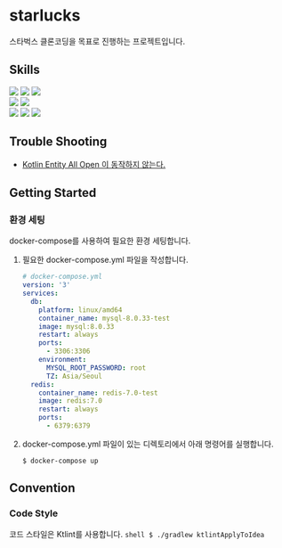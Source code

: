 # starlucks

스타벅스 클론코딩을 목표로 진행하는 프로젝트입니다.

## Skills

<div>
<img src="https://img.shields.io/badge/Kotlin 1.8-7F52FF?style=flat&logo=Kotlin&logoColor=white" />
<img src="https://img.shields.io/badge/Spring Boot 3.1-6DB33F?style=flat&logo=springboot&logoColor=white" />
<img src="https://img.shields.io/badge/Spring Rest Docs-6DB33F?style=flat&logo=springboot&logoColor=white" />
</div>
<div>
<img src="https://img.shields.io/badge/Kotest-7F52FF?style=flat&logo=Kotlin&logoColor=white" />
<img src="https://img.shields.io/badge/Gradle-02303A?style=flat&logo=gradle&logoColor=white" />
</div>
<div>
<img src="https://img.shields.io/badge/MySQL 8-4479A1?style=flat&logo=mysql&logoColor=white" />	
<img src="https://img.shields.io/badge/Redis-DC382D?style=flat&logo=redis&logoColor=white" />

<img src="https://img.shields.io/badge/Docker-2496ED?style=flat&logo=docker&logoColor=white" />
</div>


## Trouble Shooting

- [Kotlin Entity All Open 이 동작하지 않는다.](https://github.com/JisuNa/TIL/blob/main/TroubleShooting/kotlin-entity-all-open.md)

## Getting Started

### 환경 세팅

docker-compose를 사용하여 필요한 환경 세팅합니다. 

1. 필요한 docker-compose.yml 파일을 작성합니다.
    ```yaml
    # docker-compose.yml
    version: '3'
    services:
      db:
        platform: linux/amd64
        container_name: mysql-8.0.33-test
        image: mysql:8.0.33
        restart: always
        ports:
          - 3306:3306
        environment:
          MYSQL_ROOT_PASSWORD: root
          TZ: Asia/Seoul
      redis:
        container_name: redis-7.0-test
        image: redis:7.0
        restart: always
        ports:
          - 6379:6379
    ```

2. docker-compose.yml 파일이 있는 디렉토리에서 아래 명령어를 실행합니다.
    ```shell
    $ docker-compose up
    ```

## Convention

### Code Style

코드 스타일은 Ktlint를 사용합니다.
    ```shell
    $ ./gradlew ktlintApplyToIdea
    ```

